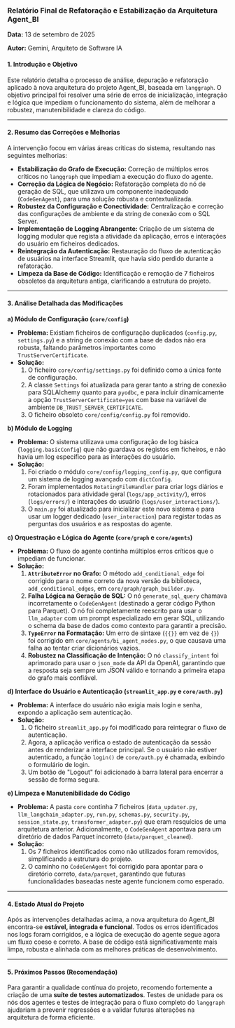 ### **Relatório Final de Refatoração e Estabilização da Arquitetura Agent_BI**

**Data:** 13 de setembro de 2025

**Autor:** Gemini, Arquiteto de Software IA

#### **1. Introdução e Objetivo**

Este relatório detalha o processo de análise, depuração e refatoração aplicado à nova arquitetura do projeto Agent_BI, baseada em `langgraph`. O objetivo principal foi resolver uma série de erros de inicialização, integração e lógica que impediam o funcionamento do sistema, além de melhorar a robustez, manutenibilidade e clareza do código.

---

#### **2. Resumo das Correções e Melhorias**

A intervenção focou em várias áreas críticas do sistema, resultando nas seguintes melhorias:

*   **Estabilização do Grafo de Execução:** Correção de múltiplos erros críticos no `langgraph` que impediam a execução do fluxo do agente.
*   **Correção da Lógica de Negócio:** Refatoração completa do nó de geração de SQL, que utilizava um componente inadequado (`CodeGenAgent`), para uma solução robusta e contextualizada.
*   **Robustez da Configuração e Conectividade:** Centralização e correção das configurações de ambiente e da string de conexão com o SQL Server.
*   **Implementação de Logging Abrangente:** Criação de um sistema de logging modular que regista a atividade da aplicação, erros e interações do usuário em ficheiros dedicados.
*   **Reintegração da Autenticação:** Restauração do fluxo de autenticação de usuários na interface Streamlit, que havia sido perdido durante a refatoração.
*   **Limpeza da Base de Código:** Identificação e remoção de 7 ficheiros obsoletos da arquitetura antiga, clarificando a estrutura do projeto.

---

#### **3. Análise Detalhada das Modificações**

**a) Módulo de Configuração (`core/config`)**

*   **Problema:** Existiam ficheiros de configuração duplicados (`config.py`, `settings.py`) e a string de conexão com a base de dados não era robusta, faltando parâmetros importantes como `TrustServerCertificate`.
*   **Solução:**
    1.  O ficheiro `core/config/settings.py` foi definido como a única fonte de configuração.
    2.  A classe `Settings` foi atualizada para gerar tanto a string de conexão para SQLAlchemy quanto para `pyodbc`, e para incluir dinamicamente a opção `TrustServerCertificate=yes` com base na variável de ambiente `DB_TRUST_SERVER_CERTIFICATE`.
    3.  O ficheiro obsoleto `core/config/config.py` foi removido.

**b) Módulo de Logging**

*   **Problema:** O sistema utilizava uma configuração de log básica (`logging.basicConfig`) que não guardava os registos em ficheiros, e não havia um log específico para as interações do usuário.
*   **Solução:**
    1.  Foi criado o módulo `core/config/logging_config.py`, que configura um sistema de logging avançado com `dictConfig`.
    2.  Foram implementados `RotatingFileHandler` para criar logs diários e rotacionados para atividade geral (`logs/app_activity/`), erros (`logs/errors/`) e interações do usuário (`logs/user_interactions/`).
    3.  O `main.py` foi atualizado para inicializar este novo sistema e para usar um logger dedicado (`user_interaction`) para registar todas as perguntas dos usuários e as respostas do agente.

**c) Orquestração e Lógica do Agente (`core/graph` e `core/agents`)**

*   **Problema:** O fluxo do agente continha múltiplos erros críticos que o impediam de funcionar.
*   **Solução:**
    1.  **`AttributeError` no Grafo:** O método `add_conditional_edge` foi corrigido para o nome correto da nova versão da biblioteca, `add_conditional_edges`, em `core/graph/graph_builder.py`.
    2.  **Falha Lógica na Geração de SQL:** O nó `generate_sql_query` chamava incorretamente o `CodeGenAgent` (destinado a gerar código Python para Parquet). O nó foi completamente reescrito para usar o `llm_adapter` com um prompt especializado em gerar SQL, utilizando o schema da base de dados como contexto para garantir a precisão.
    3.  **`TypeError` na Formatação:** Um erro de sintaxe (`{{}}` em vez de `{}`) foi corrigido em `core/agents/bi_agent_nodes.py`, o que causava uma falha ao tentar criar dicionários vazios.
    4.  **Robustez na Classificação de Intenção:** O nó `classify_intent` foi aprimorado para usar o `json_mode` da API da OpenAI, garantindo que a resposta seja sempre um JSON válido e tornando a primeira etapa do grafo mais confiável.

**d) Interface do Usuário e Autenticação (`streamlit_app.py` e `core/auth.py`)**

*   **Problema:** A interface do usuário não exigia mais login e senha, expondo a aplicação sem autenticação.
*   **Solução:**
    1.  O ficheiro `streamlit_app.py` foi modificado para reintegrar o fluxo de autenticação.
    2.  Agora, a aplicação verifica o estado de autenticação da sessão antes de renderizar a interface principal. Se o usuário não estiver autenticado, a função `login()` de `core/auth.py` é chamada, exibindo o formulário de login.
    3.  Um botão de "Logout" foi adicionado à barra lateral para encerrar a sessão de forma segura.

**e) Limpeza e Manutenibilidade do Código**

*   **Problema:** A pasta `core` continha 7 ficheiros (`data_updater.py`, `llm_langchain_adapter.py`, `run.py`, `schemas.py`, `security.py`, `session_state.py`, `transformer_adapter.py`) que eram resquícios de uma arquitetura anterior. Adicionalmente, o `CodeGenAgent` apontava para um diretório de dados Parquet incorreto (`data/parquet_cleaned`).
*   **Solução:**
    1.  Os 7 ficheiros identificados como não utilizados foram removidos, simplificando a estrutura do projeto.
    2.  O caminho no `CodeGenAgent` foi corrigido para apontar para o diretório correto, `data/parquet`, garantindo que futuras funcionalidades baseadas neste agente funcionem como esperado.

---

#### **4. Estado Atual do Projeto**

Após as intervenções detalhadas acima, a nova arquitetura do Agent_BI encontra-se **estável, integrada e funcional**. Todos os erros identificados nos logs foram corrigidos, e a lógica de execução do agente segue agora um fluxo coeso e correto. A base de código está significativamente mais limpa, robusta e alinhada com as melhores práticas de desenvolvimento.

---

#### **5. Próximos Passos (Recomendação)**

Para garantir a qualidade contínua do projeto, recomendo fortemente a criação de uma **suíte de testes automatizados**. Testes de unidade para os nós dos agentes e testes de integração para o fluxo completo do `langgraph` ajudariam a prevenir regressões e a validar futuras alterações na arquitetura de forma eficiente.
